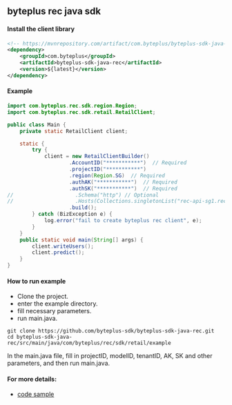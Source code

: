 ## byteplus rec java sdk

#### Install the client library
```xml
<!-- https://mvnrepository.com/artifact/com.byteplus/byteplus-sdk-java-rec -->
<dependency>
    <groupId>com.byteplus</groupId>
    <artifactId>byteplus-sdk-java-rec</artifactId>
    <version>${latest}</version>
</dependency>
```

#### Example
```java
import com.byteplus.rec.sdk.region.Region;
import com.byteplus.rec.sdk.retail.RetailClient;

public class Main {
    private static RetailClient client;

    static {
        try {
            client = new RetailClientBuilder()
                    .AccountID("***********")  // Required
                    .projectID("***********")
                    .region(Region.SG)  // Required
                    .authAK("***********")  // Required
                    .authSK("***********")  // Required
//                    .Schema("http") // Optional
//                    .Hosts(Collections.singletonList("rec-api-sg1.recplusapi.com")) // Optional
                    .build();
        } catch (BizException e) {
            log.error("fail to create byteplus rec client", e);
        }
    }
    public static void main(String[] args) {
        client.writeUsers();
        client.predict();
    }
}
```

#### How to run example
* Clone the project.
* enter the example directory.
* fill necessary parameters.
* run main.java.

```shell
git clone https://github.com/byteplus-sdk/byteplus-sdk-java-rec.git
cd byteplus-sdk-java-rec/src/main/java/com/byteplus/rec/sdk/retail/example
```
In the main.java file, fill in projectID, modelID, tenantID, AK, SK and other parameters, and then run main.java.

#### For more details:
* [code sample](https://docs.byteplus.com/recommend/docs/code-samplesaas)
